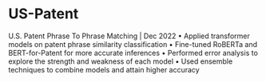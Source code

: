 # US-Patent

U.S. Patent Phrase To Phrase Matching | Dec 2022
•	Applied transformer models on patent phrase similarity classification
•	Fine-tuned RoBERTa and BERT-for-Patent for more accurate inferences
•	Performed error analysis to explore the strength and weakness of each model
•	Used ensemble techniques to combine models and attain higher accuracy
